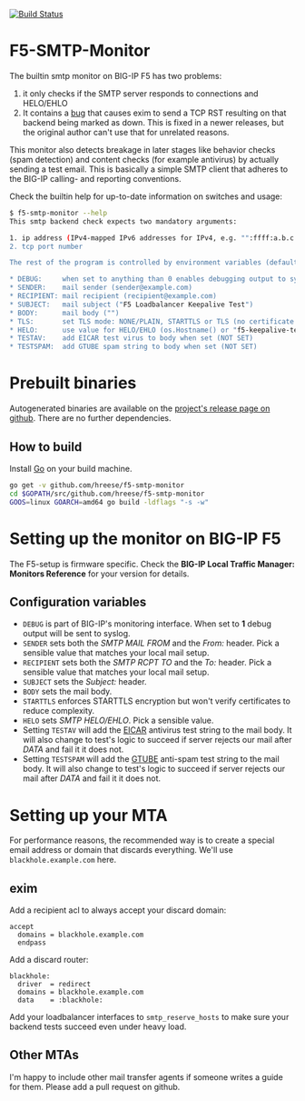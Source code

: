 [![Build Status](https://travis-ci.org/hreese/f5-smtp-monitor.svg?branch=master)](https://travis-ci.org/hreese/f5-smtp-monitor)

# F5-SMTP-Monitor

The builtin smtp monitor on BIG-IP F5 has two problems:

1. it only checks if the SMTP server responds to connections and HELO/EHLO
2. It contains a [bug](https://support.f5.com/csp/article/K99840695) that causes exim to
   send a TCP RST resulting on that backend being marked as down. This is fixed in a newer
   releases, but the original author can't use that for unrelated reasons.

This monitor also detects breakage in later stages like behavior checks (spam detection) and
content checks (for example antivirus) by actually sending a test email. This is basically a
simple SMTP client that adheres to the BIG-IP calling- and reporting conventions.

Check the builtin help for up-to-date information on switches and usage:

```sh
$ f5-smtp-monitor --help
This smtp backend check expects two mandatory arguments:

1. ip address (IPv4-mapped IPv6 addresses for IPv4, e.g. "":ffff:a.b.c.d")
2. tcp port number

The rest of the program is controlled by environment variables (defaults in parenthesis):

* DEBUG:     when set to anything than 0 enables debugging output to syslog (0)
* SENDER:    mail sender (sender@example.com)
* RECIPIENT: mail recipient (recipient@example.com)
* SUBJECT:   mail subject ("F5 Loadbalancer Keepalive Test")
* BODY:      mail body ("")
* TLS:       set TLS mode: NONE/PLAIN, STARTTLS or TLS (no certificate verification when TLS* set) (NONE)
* HELO:      use value for HELO/EHLO (os.Hostname() or "f5-keepalive-test.localdomain" on error)
* TESTAV:    add EICAR test virus to body when set (NOT SET)
* TESTSPAM:  add GTUBE spam string to body when set (NOT SET)
```

# Prebuilt binaries

Autogenerated binaries are available on the [project's release page on
github](https://github.com/hreese/f5-smtp-monitor/releases). There are no
further dependencies.

## How to build

Install [Go](https://golang.org) on your build machine.

```sh
go get -v github.com/hreese/f5-smtp-monitor
cd $GOPATH/src/github.com/hreese/f5-smtp-monitor
GOOS=linux GOARCH=amd64 go build -ldflags "-s -w"
```

# Setting up the monitor on BIG-IP F5

The F5-setup is firmware specific. Check the **BIG-IP Local Traffic Manager: Monitors Reference**
for your version for details.

## Configuration variables

* `DEBUG` is part of BIG-IP's monitoring interface. When set to **1** debug output will be sent to syslog.
* `SENDER` sets both the *SMTP MAIL FROM* and the *From:* header. Pick a sensible value that matches your local mail setup.
* `RECIPIENT` sets both the *SMTP RCPT TO* and the *To:* header. Pick a sensible value that matches your local mail setup.
* `SUBJECT` sets the *Subject:* header.
* `BODY` sets the mail body.
* `STARTTLS` enforces STARTTLS encryption but won't verify certificates to reduce complexity.
* `HELO` sets *SMTP HELO/EHLO*. Pick a sensible value.
* Setting `TESTAV` will add the [EICAR](https://en.wikipedia.org/wiki/EICAR_test_file) antivirus test string to the mail body. It will also change to test's logic to succeed if server rejects our mail after *DATA* and fail it it does not.
* Setting `TESTSPAM` will add the [GTUBE](https://en.wikipedia.org/wiki/GTUBE) anti-spam test string to the mail body. It will also change to test's logic to succeed if server rejects our mail after *DATA* and fail it it does not.

# Setting up your MTA

For performance reasons, the recommended way is to create a special email address or
domain that discards everything. We'll use `blackhole.example.com` here.

## exim

Add a recipient acl to always accept your discard domain:

```
accept
  domains = blackhole.example.com
  endpass
```

Add a discard router:

```
blackhole:
  driver  = redirect
  domains = blackhole.example.com
  data    = :blackhole:
```

Add your loadbalancer interfaces to `smtp_reserve_hosts` to make sure your
backend tests succeed even under heavy load.

## Other MTAs

I'm happy to include other mail transfer agents if someone writes a guide for
them. Please add a pull request on github.
